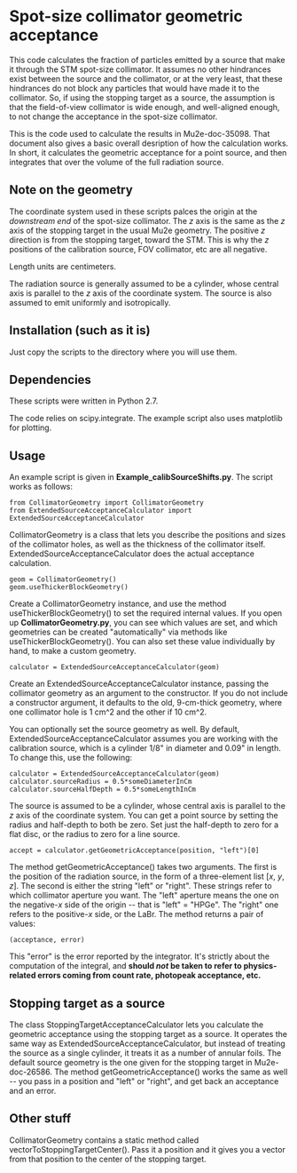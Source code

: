# Spot-size collimator geometric acceptance

This code calculates the fraction of particles emitted by a source that make it through the STM spot-size collimator. It assumes no other hindrances exist between the source and the collimator, or at the very least, that these hindrances do not block any particles that would have made it to the collimator. So, if using the stopping target as a source, the assumption is that the field-of-view collimator is wide enough, and well-aligned enough, to not change the acceptance in the spot-size collimator.

This is the code used to calculate the results in Mu2e-doc-35098. That document also gives a basic overall desription of how the calculation works. In short, it calculates the geometric acceptance for a point source, and then integrates that over the volume of the full radiation source.

## Note on the geometry
The coordinate system used in these scripts palces the origin at the *downstream end* of the spot-size collimator. The *z* axis is the same as the *z* axis of the stopping target in the usual Mu2e geometry. The positive *z* direction is from the stopping target, toward the STM. This is why the *z* positions of the calibration source, FOV collimator, etc are all negative.

Length units are centimeters.

The radiation source is generally assumed to be a cylinder, whose central axis is parallel to the *z* axis of the coordinate system. The source is also assumed to emit uniformly and isotropically.

## Installation (such as it is)
Just copy the scripts to the directory where you will use them. 

## Dependencies
These scripts were written in Python 2.7.

The code relies on scipy.integrate. The example script also uses matplotlib for plotting.

## Usage

An example script is given in **Example_calibSourceShifts.py**. The script works as follows:

    from CollimatorGeometry import CollimatorGeometry
    from ExtendedSourceAcceptanceCalculator import ExtendedSourceAcceptanceCalculator

CollimatorGeometry is a class that lets you describe the positions and sizes of the collimator holes, as well as the thickness of the collimator itself. ExtendedSourceAcceptanceCalculator does the actual acceptance calculation.

    geom = CollimatorGeometry()
    geom.useThickerBlockGeometry()

Create a CollimatorGeometry instance, and use the method useThickerBlockGeometry() to set the required internal values. If you open up **CollimatorGeometry.py**, you can see which values are set, and which geometries can be created "automatically" via methods like useThickerBlockGeometry(). You can also set these value individually by hand, to make a custom geometry.

    calculator = ExtendedSourceAcceptanceCalculator(geom)

Create an ExtendedSourceAcceptanceCalculator instance, passing the collimator geometry as an argument to the constructor. If you do not include a constructor argument, it defaults to the old, 9-cm-thick geometry, where one collimator hole is 1 cm^2 and the other if 10 cm^2. 

You can optionally set the source geometry as well. By default, ExtendedSourceAcceptanceCalculator assumes you are working with the calibration source, which is a cylinder 1/8" in diameter and 0.09" in length. To change this, use the following:

    calculator = ExtendedSourceAcceptanceCalculator(geom)
    calculator.sourceRadius = 0.5*someDiameterInCm
    calculator.sourceHalfDepth = 0.5*someLengthInCm

The source is assumed to be a cylinder, whose central axis is parallel to the *z* axis of the coordinate system. You can get a point source by setting the radius and half-depth to both be zero. Set just the half-depth to zero for a flat disc, or the radius to zero for a line source.

    accept = calculator.getGeometricAcceptance(position, "left")[0]

The method getGeometricAcceptance() takes two arguments. The first is the position of the radiation source, in the form of a three-element list [*x*, *y*, *z*]. The second is either the string "left" or "right". These strings refer to which collimator aperture you want. The "left" aperture means the one on the negative-*x* side of the origin -- that is "left" = "HPGe". The "right" one refers to the positive-*x* side, or the LaBr. The method returns a pair of values:

    (acceptance, error)

This "error" is the error reported by the integrator. It's strictly about the computation of the integral, and **should *not* be taken to refer to physics-related errors coming from count rate, photopeak acceptance, etc.**

## Stopping target as a source
The class StoppingTargetAcceptanceCalculator lets you calculate the geometric acceptance using the stopping target as a source. It operates the same way as ExtendedSourceAcceptanceCalculator, but instead of treating the source as a single cylinder, it treats it as a number of annular foils. The default source geometry is the one given for the stopping target in Mu2e-doc-26586. The method getGeometricAcceptance() works the same as well -- you pass in a position and "left" or "right", and get back an acceptance and an error.

## Other stuff
CollimatorGeometry contains a static method called vectorToStoppingTargetCenter(). Pass it a position and it gives you a vector from that position to the center of the stopping target.
